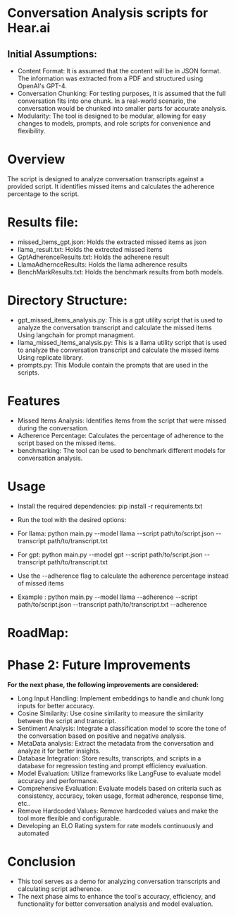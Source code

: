 # Conversation Analysis scripts for Hear.ai

## Initial Assumptions:

- Content Format: It is assumed that the content will be in JSON format. 
The information was extracted from a PDF and structured using OpenAI's GPT-4.
- Conversation Chunking: For testing purposes, it is assumed that the full conversation fits into one chunk. 
In a real-world scenario, the conversation would be chunked into smaller parts for accurate analysis.
- Modularity: The tool is designed to be modular, allowing for easy changes to models, prompts, and role scripts for convenience and flexibility.


# Overview
The script is designed to analyze conversation transcripts against a provided script.
It identifies missed items and calculates the adherence percentage to the script. 

# Results file:

- missed_items_gpt.json: Holds the extracted missed items as json
- llama_result.txt: Holds the extrected missed items 
- GptAdherenceResults.txt: Holds the adherene result
- LlamaAdhernceResults: Holds the llama adherence results
- BenchMarkResults.txt: Holds the benchmark results from both models.


# Directory Structure:
- gpt_missed_items_analysis.py: This is a gpt utility script that is used to analyze the conversation transcript and calculate the missed items 
Using langchain for prompt managment.
- llama_missed_items_analysis.py: This is a llama utility script that is used to analyze the conversation transcript and calculate the missed items
Using replicate library.
- prompts.py: This Module contain the prompts that are used in the scripts.


# Features
- Missed Items Analysis: Identifies items from the script that were missed during the conversation.
- Adherence Percentage: Calculates the percentage of adherence to the script based on the missed items.
- benchmarking: The tool can be used to benchmark different models for conversation analysis.

# Usage
- Install the required dependencies: pip install -r requirements.txt
- Run the tool with the desired options:

- For llama: python main.py --model llama --script path/to/script.json --transcript path/to/transcript.txt
- For gpt: python main.py --model gpt --script path/to/script.json --transcript path/to/transcript.txt
- Use the --adherence flag to calculate the adherence percentage instead of missed items
- Example : python main.py --model llama --adherence --script path/to/script.json --transcript path/to/transcript.txt --adherence

# RoadMap: 

# Phase 2: Future Improvements
**For the next phase, the following improvements are considered:**

- Long Input Handling: Implement embeddings to handle and chunk long inputs for better accuracy.
- Cosine Similarity: Use cosine similarity to measure the similarity between the script and transcript.
- Sentiment Analysis: Integrate a classification model to score the tone of the conversation based on positive and negative analysis.
- MetaData analysis: Extract the metadata from the conversation and analyze it for better insights.
- Database Integration: Store results, transcripts, and scripts in a database for regression testing and prompt efficiency evaluation.
- Model Evaluation: Utilize frameworks like LangFuse to evaluate model accuracy and performance.
- Comprehensive Evaluation: Evaluate models based on criteria such as consistency, accuracy, token usage, format adherence, response time, etc..
- Remove Hardcoded Values: Remove hardcoded values and make the tool more flexible and configurable.
- Developing an ELO Rating system for rate models continuously and automated



# Conclusion
- This tool serves as a demo for analyzing conversation transcripts and calculating script adherence. 
- The next phase aims to enhance the tool's accuracy, efficiency, and functionality for better conversation analysis and model evaluation.